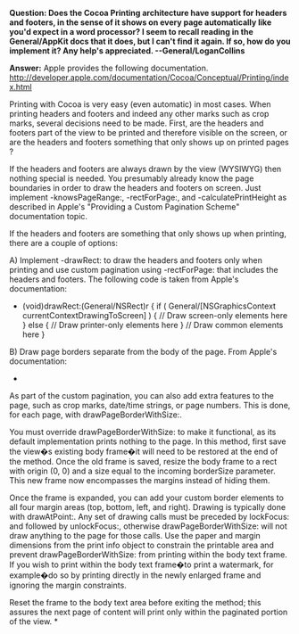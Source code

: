 **Question: Does the Cocoa Printing architecture have support for headers and footers, in the sense of it shows on every page automatically like you'd expect in a word processor? I seem to recall reading in the General/AppKit docs that it does, but I can't find it again. If so, how do you implement it? Any help's appreciated. --General/LoganCollins** 

**Answer:** 
Apple provides the following documentation.
http://developer.apple.com/documentation/Cocoa/Conceptual/Printing/index.html

Printing with Cocoa is very easy (even automatic) in most cases.
When printing headers and footers and indeed any other marks such as crop marks, several decisions need to be made.
First, are the headers and footers part of the view to be printed and therefore visible on the screen, or are the headers and footers something that only shows up on printed pages ?

If the headers and footers are always drawn by the view (WYSIWYG) then nothing special is needed.  You presumably already know the page boundaries in order to draw the headers and footers on screen.  Just implement -knowsPageRange:, -rectForPage:, and -calculatePrintHeight as described in Apple's "Providing a Custom Pagination Scheme" documentation topic.

If the headers and footers are something that only shows up when printing, there are a couple of options:

A) Implement -drawRect: to draw the headers and footers only when printing and use custom pagination using -rectForPage: that includes the headers and footers.
The following code is taken from Apple's documentation:
     
- (void)drawRect:(General/NSRect)r {
     if ( General/[NSGraphicsContext currentContextDrawingToScreen] ) {
         // Draw screen-only elements here
     } else {
        // Draw printer-only elements here
     }
     // Draw common elements here
 }
  

B) Draw page borders separate from the body of the page.  From Apple's documentation:

* 
As part of the custom pagination, you can also add extra features to the page, such as crop marks, date/time strings, or page numbers. This is done, for each page, with drawPageBorderWithSize:. 

You must override drawPageBorderWithSize: to make it functional, as its default implementation prints nothing to the page. In this method, first save the view�s existing body frame�it will need to be restored at the end of the method. Once the old frame is saved, resize the body frame to a rect with origin (0, 0) and a size equal to the incoming borderSize parameter. This new frame now encompasses the margins instead of hiding them.

Once the frame is expanded, you can add your custom border elements to all four margin areas (top, bottom, left, and right). Drawing is typically done with drawAtPoint:. Any set of drawing calls must be preceded by lockFocus: and followed by unlockFocus:, otherwise drawPageBorderWithSize: will not draw anything to the page for those calls. Use the paper and margin dimensions from the print info object to constrain the printable area and prevent drawPageBorderWithSize: from printing within the body text frame. If you wish to print within the body text frame�to print a watermark, for example�do so by printing directly in the newly enlarged frame and ignoring the margin constraints.

Reset the frame to the body text area before exiting the method; this assures the next page of content will print only within the paginated portion of the view. 
*
